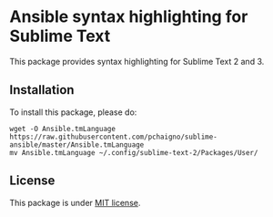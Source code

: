 # Ansible syntax highlighting for Sublime Text

This package provides syntax highlighting for Sublime Text 2 and 3.

## Installation

To install this package, please do:

```
wget -O Ansible.tmLanguage https://raw.githubusercontent.com/pchaigno/sublime-ansible/master/Ansible.tmLanguage
mv Ansible.tmLanguage ~/.config/sublime-text-2/Packages/User/
```

## License

This package is under [MIT license](LICENSE).

